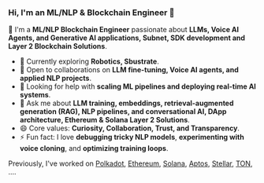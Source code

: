 ### Hi, I'm an ML/NLP & Blockchain Engineer 👋

🔭 I'm a **ML/NLP  Blockchain Engineer** passionate about **LLMs, Voice AI Agents, and Generative AI applications, Subnet, SDK development and Layer 2 Blockchain Solutions**.  
- 🌱 Currently exploring **Robotics, Sbustrate**.  
- 👯 Open to collaborations on **LLM fine-tuning, Voice AI agents, and applied NLP projects**.  
- 🤔 Looking for help with **scaling ML pipelines and deploying real-time AI systems**.  
- 💬 Ask me about **LLM training, embeddings, retrieval-augmented generation (RAG), NLP pipelines, and conversational AI, DApp architecture, Ethereum & Solana Layer 2 Solutions**.  
- 😄 Core values: **Curiosity, Collaboration, Trust, and Transparency**.  
- ⚡ Fun fact: I love **debugging tricky NLP models**, **experimenting with voice cloning**, and **optimizing training loops**.  

Previously, I've worked on [Polkadot](https://polkadot.com/), [Ethereum](https://ethereum.org), [Solana](https://solana.com), [Aptos](https://aptoslabs.com), [Stellar](https://stellar.org), [TON](https://ton.org), ....
<!--
Previously, I've worked on [Polkadot](https://polkadot.com/), [Ethereum](https://ethereum.org), [Solana](https://solana.com), [Aptos](https://aptoslabs.com), [Stellar](https://stellar.org), [TON](https://ton.org), ....
**rustielin/rustielin** is a ✨ _special_ ✨ repository because its `README.md` (this file) appears on your GitHub profile.

Here are some ideas to get you started:
at [Aptos Labs](https://aptoslabs.com)
- 🔭 I'm currently working on ...
- 🌱 I'm currently learning ...
- 👯 I'm looking to collaborate on ...
- 🤔 I'm looking for help with ...
- 💬 Ask me about ...
- 📫 How to reach me: ...
- 😄 Pronouns: ...
- ⚡ Fun fact: ...
  ![](https://komarev.com/ghpvc/?username=spectrecoder7&color=brightgreen)
-->
